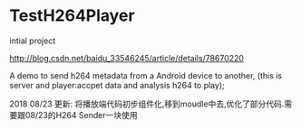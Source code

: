 # TestH264Player
intial project

http://blog.csdn.net/baidu_33546245/article/details/78670220


A demo to send h264 metadata from a Android device to another,
(this is server and player:accpet data and analysis h264 to play);

2018 08/23 更新: 将播放端代码初步组件化,移到moudle中去,优化了部分代码.需要跟08/23的H264 Sender一块使用
